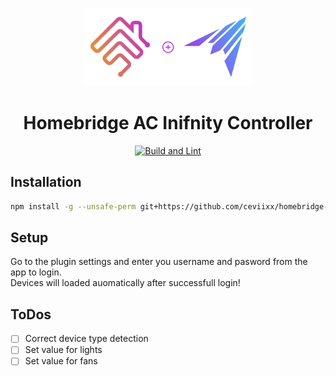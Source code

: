 
<p align="center">
  <img src="docs/img/Banner.png" height="125px">
</p>
<span align="center">
<h1>Homebridge AC Inifnity Controller</h1>

[![Build and Lint](https://github.com/ceviixx/homebridge-ac-infinity-plugin/actions/workflows/build.yml/badge.svg)](https://github.com/ceviixx/homebridge-ac-infinity-plugin/actions/workflows/build.yml)
</span>

<span align="left">

## Installation
```bash
npm install -g --unsafe-perm git+https://github.com/ceviixx/homebridge-ac-infinity-plugin.git
```

## Setup
Go to the plugin settings and enter you username and pasword from the app to login.\
Devices will loaded auomatically after successfull login!

## ToDos
- [ ] Correct device type detection
- [ ] Set value for lights
- [ ] Set value for fans

</span>